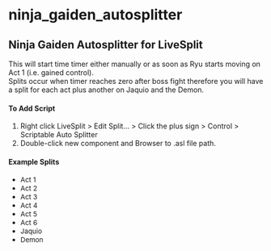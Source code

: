 # ninja_gaiden_autosplitter <br />
## Ninja Gaiden Autosplitter for LiveSplit <br />
This will start time timer either manually or as soon as Ryu starts moving on Act 1 (i.e. gained control). <br />
Splits occur when timer reaches zero after boss fight therefore you will have a split for each act plus another on Jaquio and the Demon. <br />
#### To Add Script <br />
1. Right click LiveSplit > Edit Split... > Click the plus sign > Control > Scriptable Auto Splitter <br />
1. Double-click new component and Browser to .asl file path. <br />
#### Example Splits <br />
* <span style="font-size: 10pt">Act 1</span>
* <span style="font-size: 10pt">Act 2</span>
* <span style="font-size: 10pt">Act 3</span>
* <span style="font-size: 10pt">Act 4</span>
* <span style="font-size: 10pt">Act 5</span>
* <span style="font-size: 10pt">Act 6</span>
* <span style="font-size: 10pt">Jaquio</span>
* <span style="font-size: 10pt">Demon</span>